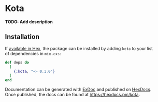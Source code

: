 # Kota

**TODO: Add description**

## Installation

If [available in Hex](https://hex.pm/docs/publish), the package can be installed
by adding `kota` to your list of dependencies in `mix.exs`:

```elixir
def deps do
  [
    {:kota, "~> 0.1.0"}
  ]
end
```

Documentation can be generated with [ExDoc](https://github.com/elixir-lang/ex_doc)
and published on [HexDocs](https://hexdocs.pm). Once published, the docs can
be found at <https://hexdocs.pm/kota>.

